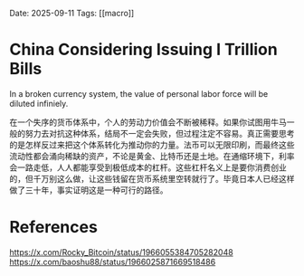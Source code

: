 Date: 2025-09-11
Tags: [[macro]]

# China Considering Issuing I Trillion Bills

In a broken currency system, the value of personal labor force will be diluted infiniely. 

在一个失序的货币体系中，个人的劳动力价值会不断被稀释。如果你试图用牛马一般的努力去对抗这种体系，结局不一定会失败，但过程注定不容易。真正需要思考的是怎样反过来把这个体系转化为推动你的力量。法币可以无限印刷，而最终这些流动性都会涌向稀缺的资产，不论是黄金、比特币还是土地。在通缩环境下，利率会一路走低，人人都能享受到极低成本的杠杆。这些杠杆名义上是要你消费创业的，但千万别这么做，让这些钱留在货币系统里空转就行了。毕竟日本人已经这样做了三十年，事实证明这是一种可行的路径。
# References
https://x.com/Rocky_Bitcoin/status/1966055384705282048
https://x.com/baoshu88/status/1966025871669518486